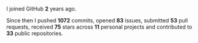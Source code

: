 I joined GitHub **2** years ago.

Since then I pushed **1072** commits, opened **83** issues, submitted **53** pull requests, received **75** stars across **11** personal projects and contributed to **33** public repositories.
